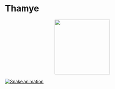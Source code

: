 # Thamye
<div align="center">
<a href="https://github.com/thamyeS">
<img  height="180em" src="https://github-readme-stats.vercel.app/api?username=thamyeS&show_icons=true&theme=great-gatsby&include_all_commits=true&count_private=true"/>
  <br>
  <div align="center>"
<img  height="180em" width="400" align="right" height="180em" src="https://github-readme-stats.vercel.app/api/top-langs/?username=LuigiGF&layout=compact&langs_count=16&theme=great-gatsby"/>
</div>
</div>

  ![Snake animation](https://github.com/LuigiGF/LuigiGF/blob/output/github-contribution-grid-snake.svg)
<!--
**thamyeS/thamyeS** is a ✨ _special_ ✨ repository because its `README.md` (this file) appears on your GitHub profile.

Here are some ideas to get you started:

- 🔭 I’m currently working on ...
- 🌱 I’m currently learning ...
- 👯 I’m looking to collaborate on ...
- 🤔 I’m looking for help with ...
- 💬 Ask me about ...
- 📫 How to reach me: ...
- 😄 Pronouns: ...
- ⚡ Fun fact: ...
-->
